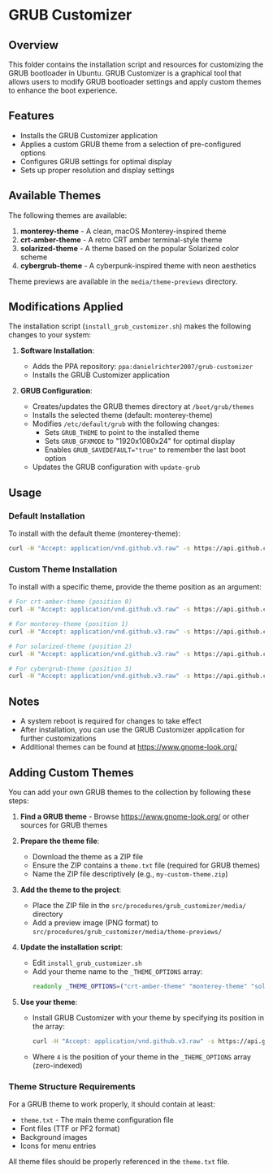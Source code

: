 # GRUB Customizer

## Overview
This folder contains the installation script and resources for customizing the GRUB bootloader in Ubuntu. GRUB Customizer is a graphical tool that allows users to modify GRUB bootloader settings and apply custom themes to enhance the boot experience.

## Features

- Installs the GRUB Customizer application
- Applies a custom GRUB theme from a selection of pre-configured options
- Configures GRUB settings for optimal display
- Sets up proper resolution and display settings

## Available Themes

The following themes are available:

1. **monterey-theme** - A clean, macOS Monterey-inspired theme
2. **crt-amber-theme** - A retro CRT amber terminal-style theme
3. **solarized-theme** - A theme based on the popular Solarized color scheme
4. **cybergrub-theme** - A cyberpunk-inspired theme with neon aesthetics

Theme previews are available in the `media/theme-previews` directory.

## Modifications Applied

The installation script (`install_grub_customizer.sh`) makes the following changes to your system:

1. **Software Installation**:
   - Adds the PPA repository: `ppa:danielrichter2007/grub-customizer`
   - Installs the GRUB Customizer application

2. **GRUB Configuration**:
   - Creates/updates the GRUB themes directory at `/boot/grub/themes`
   - Installs the selected theme (default: monterey-theme)
   - Modifies `/etc/default/grub` with the following changes:
     - Sets `GRUB_THEME` to point to the installed theme
     - Sets `GRUB_GFXMODE` to "1920x1080x24" for optimal display
     - Enables `GRUB_SAVEDEFAULT="true"` to remember the last boot option
   - Updates the GRUB configuration with `update-grub`

## Usage

### Default Installation

To install with the default theme (monterey-theme):

```bash
curl -H "Accept: application/vnd.github.v3.raw" -s https://api.github.com/repos/Multitec-UA/pimp_my_ubuntu/contents/src/procedures/grub_customizer/install_grub_customizer.sh | sudo bash
```

### Custom Theme Installation

To install with a specific theme, provide the theme position as an argument:

```bash
# For crt-amber-theme (position 0)
curl -H "Accept: application/vnd.github.v3.raw" -s https://api.github.com/repos/Multitec-UA/pimp_my_ubuntu/contents/src/procedures/grub_customizer/install_grub_customizer.sh | sudo bash -s 1

# For monterey-theme (position 1)
curl -H "Accept: application/vnd.github.v3.raw" -s https://api.github.com/repos/Multitec-UA/pimp_my_ubuntu/contents/src/procedures/grub_customizer/install_grub_customizer.sh | sudo bash -s 2

# For solarized-theme (position 2)
curl -H "Accept: application/vnd.github.v3.raw" -s https://api.github.com/repos/Multitec-UA/pimp_my_ubuntu/contents/src/procedures/grub_customizer/install_grub_customizer.sh | sudo bash -s 3

# For cybergrub-theme (position 3)
curl -H "Accept: application/vnd.github.v3.raw" -s https://api.github.com/repos/Multitec-UA/pimp_my_ubuntu/contents/src/procedures/grub_customizer/install_grub_customizer.sh | sudo bash -s 3
```

## Notes

- A system reboot is required for changes to take effect
- After installation, you can use the GRUB Customizer application for further customizations
- Additional themes can be found at https://www.gnome-look.org/ 

## Adding Custom Themes

You can add your own GRUB themes to the collection by following these steps:

1. **Find a GRUB theme** - Browse https://www.gnome-look.org/ or other sources for GRUB themes
2. **Prepare the theme file**:
   - Download the theme as a ZIP file
   - Ensure the ZIP contains a `theme.txt` file (required for GRUB themes)
   - Name the ZIP file descriptively (e.g., `my-custom-theme.zip`)

3. **Add the theme to the project**:
   - Place the ZIP file in the `src/procedures/grub_customizer/media/` directory
   - Add a preview image (PNG format) to `src/procedures/grub_customizer/media/theme-previews/`

4. **Update the installation script**:
   - Edit `install_grub_customizer.sh`
   - Add your theme name to the `_THEME_OPTIONS` array:
     ```bash
     readonly _THEME_OPTIONS=("crt-amber-theme" "monterey-theme" "solarized-theme" "cybergrub-theme" "my-custom-theme")
     ```

5. **Use your theme**:
   - Install GRUB Customizer with your theme by specifying its position in the array:
     ```bash
     curl -H "Accept: application/vnd.github.v3.raw" -s https://api.github.com/repos/Multitec-UA/pimp_my_ubuntu/contents/src/procedures/grub_customizer/install_grub_customizer.sh | sudo bash -s 4
     ```
   - Where `4` is the position of your theme in the `_THEME_OPTIONS` array (zero-indexed)

### Theme Structure Requirements

For a GRUB theme to work properly, it should contain at least:

- `theme.txt` - The main theme configuration file
- Font files (TTF or PF2 format)
- Background images
- Icons for menu entries

All theme files should be properly referenced in the `theme.txt` file. 